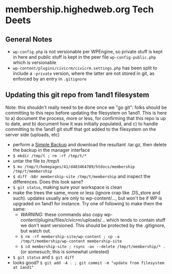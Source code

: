membership.highedweb.org Tech Deets
===============

## General Notes
* `wp-config.php` is not versionable per WPEngine, so private stuff is kept in here and public stuff is kept in the peer file `wp-config-public.php` which is versionable
* `wp-content/plugins/civicrm/civicrm.settings.php` has been split to include a `-private` version, where the latter are not stored in git, as enforced by an entry in `.gitignore`

## Updating this git repo from 1and1 filesystem

Note: this shouldn't really need to be done once we "go git": folks should be committing to this repo before updating the filesystem on 1and1.  This is here to a) document the process, more or less, for confirming that this repo is up to date, and b) document how it was initially populated, and c) to handle committing to the 1and1 git stuff that got added to the filesystem on the server side (uploads, etc)

* perform a [Simple Backup](http://membership.highedweb.org/wp-admin/tools.php?page=backup_manager) and download the resultant .tar.gz, then delete the backup in the manager interface
* `$ mkdir /tmp/t ; rm -rf /tmp/t/*`
* untar the file to /tmp/t
* `$ mv /tmp/t/homepages/41/d483464789/htdocs/membership /tmp/t/membership`
* `$ diff -bBr membership-site /tmp/t/membership` and inspect the differences.  Does this look sane?
* `$ git status`, making sure your workspace is clean
* make the trees the same, more or less (ignore crap like .DS_store and such). updates usually are only to wp-content/..., but won't be if WP is upgraded on 1and1 for instance.  Try one of following to make them the same:
    * _WARNING:_ these commands also copy wp-content/plugins/files/civicrm/uploads/... which tends to contain stuff we don't want versioned.  This should be protected by the .gitignore, but watch out.
    * `$ rm -rf membership-site/wp-content ; cp -a /tmp/t/membership/wp-content membership-site`
    * `$ cd membership-site ; rsync -av --delete /tmp/t/membership/* .  ` (or somesuch; this is somewhat untested)
* `$ git status` and `$ git diff`
* looks good?  `$ git add -A . ; git commit -m "update from filesystem at 1and1"`

